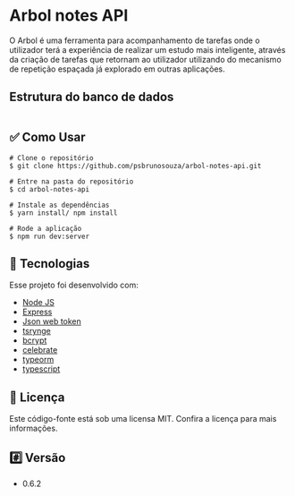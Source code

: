 # Arbol notes API

O Arbol é uma ferramenta para acompanhamento de tarefas onde o utilizador terá a experiência
de realizar um estudo mais inteligente, através da criação de tarefas que retornam
ao utilizador utilizando do mecanismo de repetição espaçada já explorado em outras
aplicações.

## Estrutura do banco de dados

<div style="display: flex; justify-content: center; align-items: center">
  <img alt="" src="https://user-images.githubusercontent.com/45085894/163734265-ebc3e3c6-cd4a-400a-8917-e630df1616da.png">
</div>

## ✅ Como Usar

  ```
# Clone o repositório
$ git clone https://github.com/psbrunosouza/arbol-notes-api.git

# Entre na pasta do repositório
$ cd arbol-notes-api

# Instale as dependências
$ yarn install/ npm install

# Rode a aplicação
$ npm run dev:server
  ```

## 🚀 Tecnologias
Esse projeto foi desenvolvido com:

- <a href="https://nodejs.org">Node JS</a>
- <a href="https://expressjs.com/pt-br/">Express</a>
- <a href="https://jwt.io/">Json web token</a>
- <a href="https://github.com/microsoft/tsyringe">tsrynge</a>
- <a href="https://www.npmjs.com/package/bcrypt">bcrypt</a>
- <a href="https://www.npmjs.com/package/celebrate">celebrate</a>
- <a href="https://typeorm.io/">typeorm</a>
- <a href="https://www.typescriptlang.org/">typescript</a>

## 📝 Licença
Este código-fonte está sob uma licensa MIT. Confira a licença para mais informações.

## #️⃣ Versão
- 0.6.2
